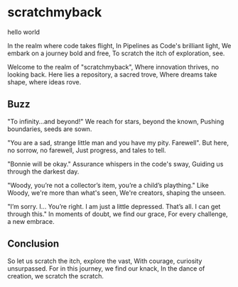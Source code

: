 # scratchmyback

hello world

In the realm where code takes flight, In Pipelines as Code's brilliant light,
We embark on a journey bold and free, To scratch the itch of exploration, see.

Welcome to the realm of "scratchmyback", Where innovation thrives, no looking
back. Here lies a repository, a sacred trove, Where dreams take shape, where
ideas rove.

## Buzz

"To infinity…and beyond!"
We reach for stars, beyond the known,
Pushing boundaries, seeds are sown.

"You are a sad, strange little man
and you have my pity. Farewell".
But here, no sorrow, no farewell,
Just progress, and tales to tell.

"Bonnie will be okay."
Assurance whispers in the code's sway,
Guiding us through the darkest day.

"Woody, you’re not a collector’s item,
you’re a child’s plaything."
Like Woody, we're more than what's seen,
We're creators, shaping the unseen.

"I’m sorry. I... You’re right.
I am just a little depressed.
That’s all. I can get through this."
In moments of doubt, we find our grace,
For every challenge, a new embrace.

## Conclusion

So let us scratch the itch, explore the vast,
With courage, curiosity unsurpassed.
For in this journey, we find our knack,
In the dance of creation, we scratch the scratch.
